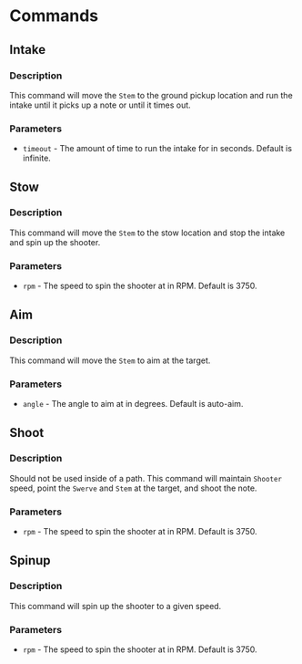 
# Commands

## Intake

### Description

This command will move the `Stem` to the ground pickup location
and run the intake until it picks up a note or until it times out.

### Parameters

- `timeout` - The amount of time to run the intake for in seconds. Default is infinite.

## Stow

### Description

This command will move the `Stem` to the stow location and stop the intake and spin up the shooter.

### Parameters

- `rpm` - The speed to spin the shooter at in RPM. Default is 3750.

## Aim

### Description

This command will move the `Stem` to aim at the target.

### Parameters

- `angle` - The angle to aim at in degrees. Default is auto-aim.

## Shoot

### Description

Should not be used inside of a path. This command will maintain `Shooter` speed, point the `Swerve` and `Stem` at the target, and shoot the note.

### Parameters

- `rpm` - The speed to spin the shooter at in RPM. Default is 3750.

## Spinup

### Description

This command will spin up the shooter to a given speed.

### Parameters

- `rpm` - The speed to spin the shooter at in RPM. Default is 3750.